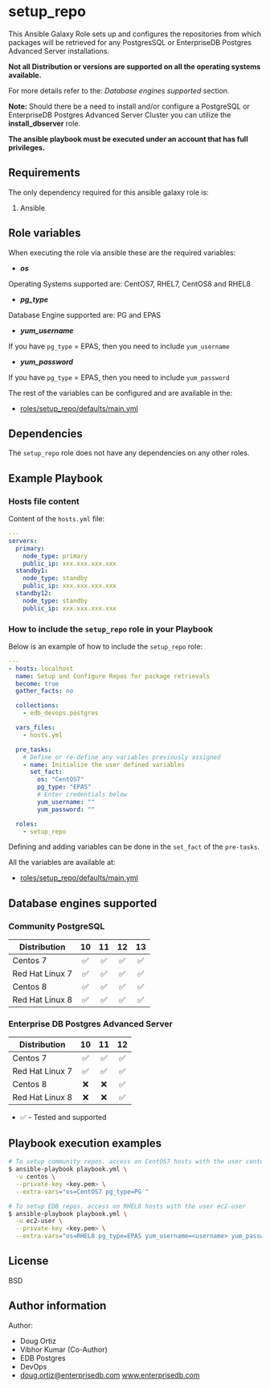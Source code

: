 # setup_repo

This Ansible Galaxy Role sets up and configures the repositories from which
packages will be retrieved for any PostgresSQL or EnterpriseDB Postgres
Advanced Server installations.

**Not all Distribution or versions are supported on all the operating systems
available.**

For more details refer to the: *Database engines supported* section.

**Note:**
Should there be a need to install and/or configure a PostgreSQL or EnterpriseDB
Postgres Advanced Server Cluster you can utilize the **install_dbserver** role.

**The ansible playbook must be executed under an account that has full
privileges.**

## Requirements

The only dependency required for this ansible galaxy role is:

  1. Ansible

## Role variables

When executing the role via ansible these are the required variables:

  * ***os***

  Operating Systems supported are: CentOS7, RHEL7, CentOS8 and RHEL8

  * ***pg_type***

  Database Engine supported are: PG and EPAS

  * ***yum_username***

  If you have `pg_type` = EPAS, then you need to include `yum_username`

  * ***yum_password***

  If you have `pg_type` = EPAS, then you need to include `yum_password`

The rest of the variables can be configured and are available in the:

  * [roles/setup_repo/defaults/main.yml](./defaults/main.yml) 

## Dependencies

The `setup_repo` role does not have any dependencies on any other roles.

## Example Playbook

### Hosts file content

Content of the `hosts.yml` file:    

```yaml
---
servers:
  primary:
    node_type: primary
    public_ip: xxx.xxx.xxx.xxx
  standby1:
    node_type: standby
    public_ip: xxx.xxx.xxx.xxx
  standby12:
    node_type: standby
    public_ip: xxx.xxx.xxx.xxx
```

### How to include the `setup_repo` role in your Playbook

Below is an example of how to include the `setup_repo` role:

```yaml
---
- hosts: localhost
  name: Setup and Configure Repos for package retrievals
  become: true
  gather_facts: no

  collections:
    - edb_devops.postgres

  vars_files:
    - hosts.yml

  pre_tasks:
    # Define or re-define any variables previously assigned
    - name: Initialize the user defined variables
      set_fact:
        os: "CentOS7"
        pg_type: "EPAS"
        # Enter credentials below
        yum_username: ""
        yum_password: ""

  roles:
    - setup_repo
```

Defining and adding variables can be done in the `set_fact` of the `pre-tasks`.

All the variables are available at:

  - [roles/setup_repo/defaults/main.yml](./defaults/main.yml) 

## Database engines supported

### Community PostgreSQL

| Distribution | 10 | 11 | 12 | 13 |
| ------------------------- |:--:|:--:|:--:|:--:|
| Centos 7 | :white_check_mark:| :white_check_mark:| :white_check_mark:| :white_check_mark:|
| Red Hat Linux 7 | :white_check_mark:| :white_check_mark:| :white_check_mark:| :white_check_mark:|
| Centos 8 | :white_check_mark:| :white_check_mark:| :white_check_mark:| :white_check_mark:|
| Red Hat Linux 8 | :white_check_mark:| :white_check_mark:| :white_check_mark:| :white_check_mark:|

### Enterprise DB Postgres Advanced Server

| Distribution | 10 | 11 | 12 |
| ------------------------- |:--:|:--:|:--:|
| Centos 7 | :white_check_mark:| :white_check_mark:| :white_check_mark:|
| Red Hat Linux 7 | :white_check_mark:| :white_check_mark:| :white_check_mark:|
| Centos 8 | :x:| :x:| :white_check_mark:|:white_check_mark:|
| Red Hat Linux 8 | :x:| :x:| :white_check_mark:|:white_check_mark:|

- :white_check_mark: - Tested and supported

## Playbook execution examples

```bash
# To setup community repos. access on CentOS7 hosts with the user centos
$ ansible-playbook playbook.yml \
  -u centos \
  --private-key <key.pem> \
  --extra-vars="os=CentOS7 pg_type=PG "
```
```bash
# To setup EDB repos. access on RHEL8 hosts with the user ec2-user
$ ansible-playbook playbook.yml \
  -u ec2-user \
  --private-key <key.pem> \
  --extra-vars="os=RHEL8 pg_type=EPAS yum_username=<username> yum_password=<password>"
```

## License

BSD

## Author information

Author:

  * Doug Ortiz
  * Vibhor Kumar (Co-Author)
  * EDB Postgres 
  * DevOps 
  * doug.ortiz@enterprisedb.com www.enterprisedb.com
